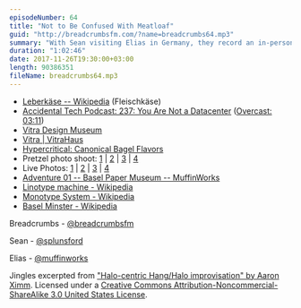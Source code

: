```yaml
---
episodeNumber: 64
title: "Not to Be Confused With Meatloaf"
guid: "http://breadcrumbsfm.com/?name=breadcrumbs64.mp3"
summary: "With Sean visiting Elias in Germany, they record an in-person episode about everything they’ve been up to."
duration: "1:02:46"
date: 2017-11-26T19:30:00+03:00
length: 90386351
fileName: breadcrumbs64.mp3
---
```


- [Leberkäse -- Wikipedia](https://en.wikipedia.org/wiki/Leberk%C3%A4se) (Fleischkäse)
- [Accidental Tech Podcast: 237: You Are Not a Datacenter](http://atp.fm/episodes/237) ([Overcast: 03:11](https://overcast.fm/+CdRzOxb4/03:11))
- [Vitra Design Museum](https://www.design-museum.de/en/information.html)
- [Vitra | VitraHaus](https://www.vitra.com/en-us/page/vitrahaus)
- [Hypercritical: Canonical Bagel Flavors](http://hypercritical.co/2016/04/22/canonical-bagel-flavors)
- Pretzel photo shoot: [1](http://d.pr/i/DL9vlg) | [2](http://d.pr/i/SVhXv5) | [3](http://d.pr/i/t3lLER) | [4](http://d.pr/i/1IMZeT)
- Live Photos: [1](http://d.pr/v/7xwCJH) | [2](https://d.pr/free/v/PwFKLH) | [3](https://d.pr/free/v/KrpZyJ) | [4](http://d.pr/v/JMsE6p)
- [ Adventure 01 -- Basel Paper Museum -- MuffinWorks](https://www.muffin.works/blog/2017/01/08/adventure-01-basel-paper-museum/)
- [Linotype machine - Wikipedia](https://en.wikipedia.org/wiki/Linotype_machine)
- [Monotype System - Wikipedia](https://en.wikipedia.org/wiki/Monotype_System)
- [Basel Minster - Wikipedia](https://en.wikipedia.org/wiki/Basel_Minster)

Breadcrumbs - [@breadcrumbsfm](https://twitter.com/breadcrumbsfm)

Sean - [@splunsford](https://twitter.com/splunsford)

Elias - [@muffinworks](https://twitter.com/muffinworks)

Jingles excerpted from [ "Halo-centric Hang/Halo improvisation" by Aaron Ximm](http://freemusicarchive.org/music/aaron_ximm/handpans_and_the_hang/). Licensed under a [Creative Commons Attribution-Noncommercial-ShareAlike 3.0 United States License](http://creativecommons.org/licenses/by-nc-sa/3.0/us/).